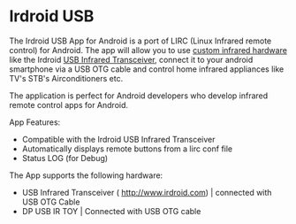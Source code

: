 Irdroid USB
===========

The Irdroid USB App for Android is a port of LIRC (Linux Infrared remote control) for Android. The app will allow you to use
[custom infrared hardware](http://www.irdroid.com) like the Irdroid [USB Infrared Transceiver](http://www.irdroid.com/irdroid-usb-ir-transceiver/), connect it to your android smartphone via a USB OTG cable and 
control home infrared appliances like TV's STB's Airconditioners etc. 

The application is perfect for Android developers who develop infrared remote control apps for Android. 

App Features:

* Compatible with the Irdroid USB Infrared Transceiver
* Automatically displays remote buttons from a lirc conf file
* Status LOG (for Debug)

The App supports the following hardware:

* USB Infrared Transceiver ( http://www.irdroid.com) | connected with USB OTG Cable
* DP USB IR TOY | Connected with USB OTG cable

